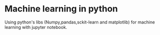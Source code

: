 # Machine learning in python

Using python's libs (Numpy,pandas,sckit-learn and matplotlib) for machine learning with jupyter notebook.
